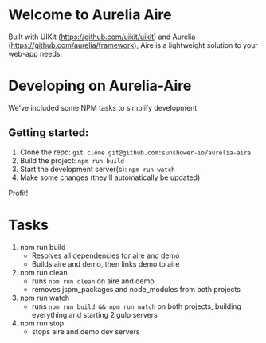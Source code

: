 # Welcome to Aurelia Aire

Built with UIKit (https://github.com/uikit/uikit) and Aurelia (https://github.com/aurelia/framework), Aire is a lightweight solution to your web-app needs.


# Developing on Aurelia-Aire
We've included some NPM tasks to simplify development

##  Getting started:
1. Clone the repo: `git clone git@github.com:sunshower-io/aurelia-aire`
1. Build the project: `npm run build`
1. Start the development server(s): `npm run watch`
1. Make some changes (they'll automatically be updated)

Profit!


# Tasks
1. npm run build
    * Resolves all dependencies for aire and demo
    * Builds aire and demo, then links demo to aire
1. npm run clean
    * runs `npm run clean` on aire and demo
    * removes jspm_packages and node_modules from both projects
1. npm run watch
    * runs `npm run build && npm run watch` on both projects, building everything and starting 2 gulp servers
1. npm run stop
    * stops aire and demo dev servers
        

